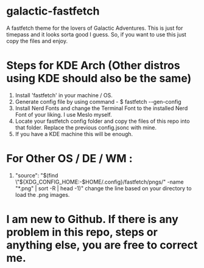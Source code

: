 # galactic-fastfetch
A fastfetch theme for the lovers of Galactic Adventures.
This is just for timepass and it looks sorta good I guess. So, if you want to use this just copy the files and enjoy.

# Steps for KDE Arch (Other distros using KDE should also be the same)
1. Install 'fastfetch' in your machine / OS.
2. Generate config file by using command - $ fastfetch --gen-config
3. Install Nerd Fonts and change the Terminal Font to the installed Nerd Font of your liking. I use Meslo myself.
4. Locate your fastfetch config folder and copy the files of this repo into that folder. Replace the previous config.jsonc with mine.
5. If you have a KDE machine this will be enough.

# For Other OS / DE / WM :
1. "source": "$(find \"${XDG_CONFIG_HOME:-$HOME/.config}/fastfetch/pngs/\" -name \"*.png\" | sort -R | head -1)" change the line based on your directory to load the .png images.

# I am new to Github. If there is any problem in this repo, steps or anything else, you are free to correct me.
